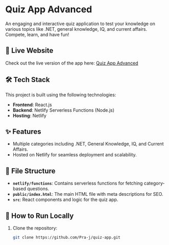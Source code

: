 # Quiz App Advanced

An engaging and interactive quiz application to test your knowledge on various topics like .NET, general knowledge, IQ, and current affairs. Compete, learn, and have fun!

## 🚀 Live Website

Check out the live version of the app here: [Quiz App Advanced](https://quiz-app-advanced.netlify.app)

## 🛠️ Tech Stack

This project is built using the following technologies:

- **Frontend**: React.js
- **Backend**: Netlify Serverless Functions (Node.js)
- **Hosting**: Netlify

## ✨ Features

- Multiple categories including .NET, General Knowledge, IQ, and Current Affairs.
- Hosted on Netlify for seamless deployment and scalability.

## 📁 File Structure

- **`netlify/functions`**: Contains serverless functions for fetching category-based questions.
- **`public/index.html`**: The main HTML file with meta descriptions for SEO.
- **`src`**: React components and logic for the quiz app.

## 📝 How to Run Locally
1. Clone the repository:
   ```bash
   git clone https://github.com/Pra-j/quiz-app.git
